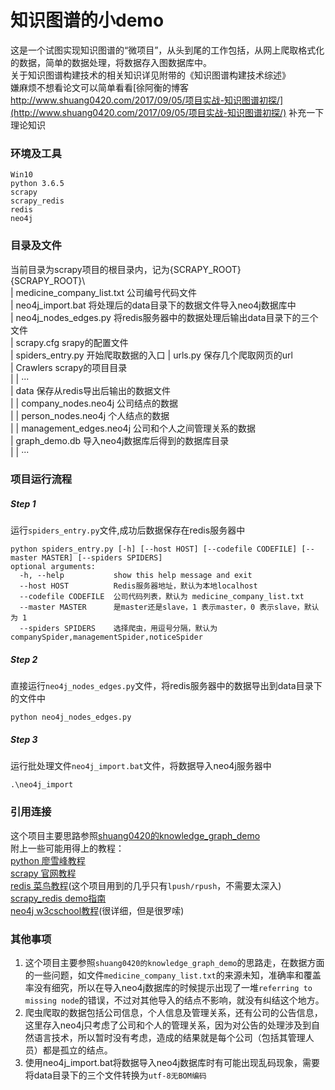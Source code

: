 # 知识图谱的小demo
这是一个试图实现知识图谱的“微项目”，从头到尾的工作包括，从网上爬取格式化的数据，简单的数据处理，将数据存入图数据库中。  
关于知识图谱构建技术的相关知识详见附带的《知识图谱构建技术综述》  
嫌麻烦不想看论文可以简单看看[徐阿衡的博客 http://www.shuang0420.com/2017/09/05/项目实战-知识图谱初探/](http://www.shuang0420.com/2017/09/05/项目实战-知识图谱初探/) 补充一下理论知识

### 环境及工具
	Win10
	python 3.6.5
	scrapy
	scrapy_redis
	redis
	neo4j
### 目录及文件
当前目录为scrapy项目的根目录内，记为{SCRAPY_ROOT}  
{SCRAPY_ROOT}\  
| medicine_company_list.txt   公司编号代码文件  
| neo4j_import.bat   将处理后的data目录下的数据文件导入neo4j数据库中  
| neo4j_nodes_edges.py   将redis服务器中的数据处理后输出data目录下的三个文件  
| scrapy.cfg   srapy的配置文件  
| spiders_entry.py   开始爬取数据的入口
| urls.py   保存几个爬取网页的url  
| Crawlers   scrapy的项目目录  
| | ···  
| data   保存从redis导出后输出的数据文件  
| | company_nodes.neo4j 公司结点的数据  
| | person_nodes.neo4j 个人结点的数据  
| | management_edges.neo4j 公司和个人之间管理关系的数据  
| graph_demo.db   导入neo4j数据库后得到的数据库目录  
| | ···

### 项目运行流程
##### Step 1
运行`spiders_entry.py`文件,成功后数据保存在redis服务器中  
```
python spiders_entry.py [-h] [--host HOST] [--codefile CODEFILE] [--master MASTER] [--spiders SPIDERS]
optional arguments:  
  -h, --help           show this help message and exit  
  --host HOST          Redis服务器地址，默认为本地localhost  
  --codefile CODEFILE  公司代码列表，默认为 medicine_company_list.txt  
  --master MASTER      是master还是slave，1 表示master，0 表示slave，默认为 1  
  --spiders SPIDERS    选择爬虫，用逗号分隔，默认为 companySpider,managementSpider,noticeSpider  
```
##### Step 2
直接运行`neo4j_nodes_edges.py`文件，将redis服务器中的数据导出到data目录下的文件中
```
python neo4j_nodes_edges.py
```
##### Step 3
运行批处理文件`neo4j_import.bat`文件，将数据导入neo4j服务器中
```
.\neo4j_import
```
### 引用连接
这个项目主要思路参照[shuang0420的knowledge_graph_demo](https://github.com/Shuang0420/knowledge_graph_demo)  
附上一些可能用得上的教程：  
[python 廖雪峰教程](https://www.liaoxuefeng.com/wiki/0014316089557264a6b348958f449949df42a6d3a2e542c000)  
[scrapy 官网教程](https://docs.scrapy.org/en/latest/intro/overview.html)  
[redis 菜鸟教程](http://www.runoob.com/redis/redis-tutorial.html)(这个项目用到的几乎只有`lpush/rpush`，不需要太深入)  
[scrapy_redis demo指南](https://github.com/rmax/scrapy-redis)  
[neo4j w3cschool教程](https://www.w3cschool.cn/neo4j/)(很详细，但是很罗嗦)  
### 其他事项
1. 这个项目主要参照`shuang0420的knowledge_graph_demo`的思路走，在数据方面的一些问题，如文件`medicine_company_list.txt`的来源未知，准确率和覆盖率没有细究，所以在导入neo4j数据库的时候提示出现了一堆`referring to missing node`的错误，不过对其他导入的结点不影响，就没有纠结这个地方。
2. 爬虫爬取的数据包括公司信息，个人信息及管理关系，还有公司的公告信息，这里存入neo4j只考虑了公司和个人的管理关系，因为对公告的处理涉及到自然语言技术，所以暂时没有考虑，造成的结果就是每个公司（包括其管理人员）都是孤立的结点。
3. 使用neo4j_import.bat将数据导入neo4j数据库时有可能出现乱码现象，需要将data目录下的三个文件转换为`utf-8无BOM编码`
